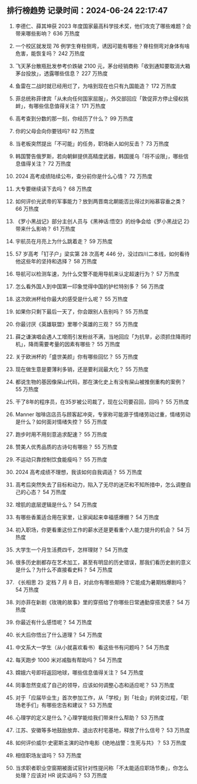 
## 排行榜趋势 记录时间：2024-06-24 22:17:47
  
  1. 李德仁、薛其坤获 2023 年度国家最高科学技术奖，他们攻克了哪些难题？会带来哪些影响？ 636 万热度
    
  2. 一个校区就发现 76 例学生脊柱侧弯，诱因可能有哪些？脊柱侧弯对身体有啥危害，能恢复吗？ 242 万热度
    
  3. 飞天茅台散瓶批发参考价跌破 2100 元，茅台经销商称「收到通知要取消大箱茅台投放」，透露哪些信息？ 227 万热度
    
  4. 鱼雷在二战时就已经用烂了，为啥到现在也只有九国能造？ 172 万热度
    
  5. 菲总统称菲律宾「从未向任何国家屈服」，外交部回应「敦促菲方停止侵权挑衅」，有哪些信息值得关注？ 171 万热度
    
  6. 高考查到分数的那一刻，你经历了什么？ 99 万热度
    
  7. 你的父母会向你要钱吗? 82 万热度
    
  8. 当老板突然提出「不可能」的任务，职场新人如何反击？ 73 万热度
    
  9. 韩国警告俄罗斯，若向朝鲜提供高精度武器，韩国援乌「将不设限」，哪些信息值得关注？ 72 万热度
    
  10. 2024 高考成绩陆续公布，查分前你是什么心情？ 72 万热度
    
  11. 大专要继续读下去吗？ 68 万热度
    
  12. 如何评价光武帝的军事能力？放到两晋南北朝能否比得过刘裕慕容垂之类？ 66 万热度
    
  13. 《罗小黑战记》部分主创人员与《黑神话:悟空》的纷争会给《罗小黑战记 2》带来什么影响？ 61 万热度
    
  14. 宇航员在月亮上为什么跳着走？ 59 万热度
    
  15. 57 岁高考「钉子户」梁实第 28 次高考 446 分，没过四川二本线，如何看待他这些年的坚持和选择？ 58 万热度
    
  16. 导航可以检测车速，为什么交警不能用导航来认定超速行为？ 57 万热度
    
  17. 怎么看外国人到中国第一印象觉得中国的护栏特别多？ 56 万热度
    
  18. 这次欧洲杯给你最大的感受是什么呢？ 55 万热度
    
  19. 如果你只剩下最后一天了，你会跟别人告别吗？ 55 万热度
    
  20. 你最讨厌《英雄联盟》里哪个英雄的三观？ 55 万热度
    
  21. 薛之谦演唱会遇人工增雨引发粉丝不满，当地回应「为抗旱，必须抓住降雨时机」，降雨需要考量的因素有哪些？ 55 万热度
    
  22. 关于欧洲杯的「盛世美颜」你有哪些回忆？ 55 万热度
    
  23. 现在做生意是要薄利多销，还是要利润最大化？ 55 万热度
    
  24. 都说生物的基因像屎山代码，那在演化史上有没有屎山被推倒重构的案例？ 55 万热度
    
  25. 干了8年的程序员，在35岁被公司裁了，现在公司要召回，回吗？ 55 万热度
    
  26. Manner 咖啡店店员与顾客起冲突，专家称可能源于情绪劳动过重，情绪劳动是什么？如何面对情绪失控？ 55 万热度
    
  27. 跑步时用不用刻意追求配速？ 55 万热度
    
  28. 赞美人优秀品质的古诗句有哪些？ 55 万热度
    
  29. 不运动只靠控制饮食能瘦吗？ 55 万热度
    
  30. 2024 高考成绩不理想，我该如何自我调适？ 55 万热度
    
  31. 高考后突然失去了目标和动力，陷入了无尽的迷茫和不知所措中，怎么调整自己的心态？ 54 万热度
    
  32. 增肌的底层逻辑是什么？ 54 万热度
    
  33. 有哪些香薰适合用在家里，让家闻起来幸福感爆棚？ 54 万热度
    
  34. 初入职场，你更看重这份工作的薪水还是更看重个人能力提升的机会？ 54 万热度
    
  35. 大学生一个月生活费四千，怎样理财？ 54 万热度
    
  36. 很多历史剧都存在艺术加工，甚至有明显的历史错误，那我们看历史剧的意义是什么？为什么不直接看史料？ 54 万热度
    
  37. 《长相思 2》定档 7 月 8 日，对此你有哪些期待？它能成为暑期档爆剧吗？ 54 万热度
    
  38. 刘亦菲在新剧《玫瑰的故事》里的穿搭给了你哪些日常通勤穿搭灵感？ 54 万热度
    
  39. 你最近有什么感悟呢？ 54 万热度
    
  40. 长大后你悟出了什么道理？ 54 万热度
    
  41. 中文系大一学生（从小就喜欢看书）看这些书有问题吗？ 54 万热度
    
  42. 每天跑步 1000 米对减脂有帮助吗？ 54 万热度
    
  43. 嫦娥六号即将返回地球，哪些信息值得关注？ 54 万热度
    
  44. 同事忽然变成了自己的领导，应该如何调整心态和适应呢？ 53 万热度
    
  45. 对于「应届毕业生」首次参加工作，从「学校」到「社会」的转变过程，「职场老手们」有哪些忠告和建议？ 53 万热度
    
  46. 心理学的定义是什么？心理学能给我们带来什么帮助？ 53 万热度
    
  47. 江苏、安徽等多地鼓励放弃、退出农村宅基地，释放了什么信号？ 53 万热度
    
  48. 如何评价威尔·史密斯主演的动作电影《绝地战警：生死与共》？ 53 万热度
    
  49. 相信职场友谊吗？ 53 万热度
    
  50. 当求职者职业空窗期被面试官针对性提问称「不太能适应职场节奏」，你怎么处理？应该对 HR 说实话吗？ 53 万热度
    